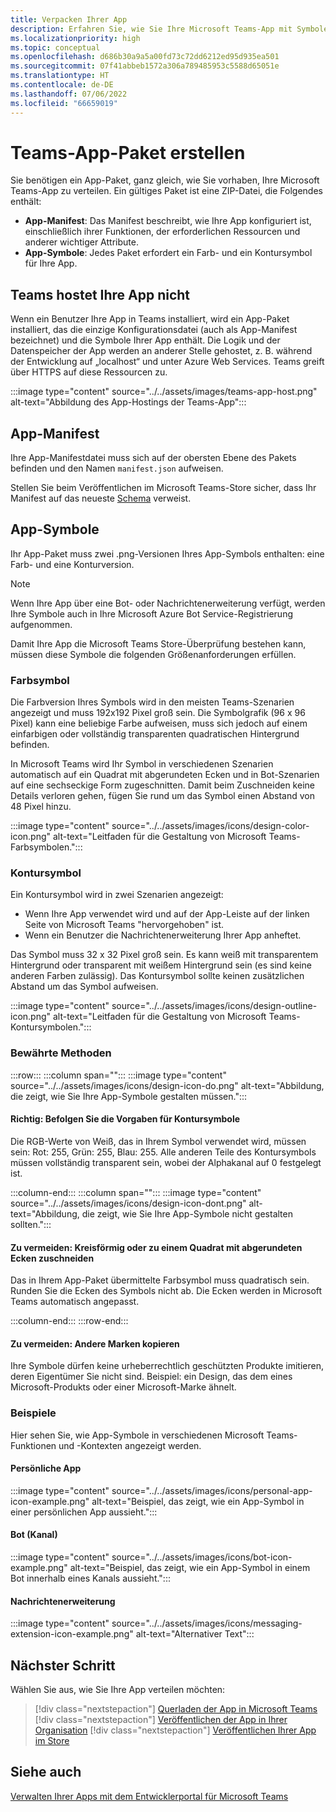```yaml
---
title: Verpacken Ihrer App
description: Erfahren Sie, wie Sie Ihre Microsoft Teams-App mit Symbolen zum Testen, Hochladen und Veröffentlichen im Store verpacken.
ms.localizationpriority: high
ms.topic: conceptual
ms.openlocfilehash: d686b30a9a5a00fd73c72dd6212ed95d935ea501
ms.sourcegitcommit: 07f41abbeb1572a306a789485953c5588d65051e
ms.translationtype: HT
ms.contentlocale: de-DE
ms.lasthandoff: 07/06/2022
ms.locfileid: "66659019"
---
```

# <a name="create-teams-app-package"></a>Teams-App-Paket erstellen

Sie benötigen ein App-Paket, ganz gleich, wie Sie vorhaben, Ihre Microsoft Teams-App zu verteilen. Ein gültiges Paket ist eine ZIP-Datei, die Folgendes enthält:

* **App-Manifest**: Das Manifest beschreibt, wie Ihre App konfiguriert ist, einschließlich ihrer Funktionen, der erforderlichen Ressourcen und anderer wichtiger Attribute.
* **App-Symbole**: Jedes Paket erfordert ein Farb- und ein Kontursymbol für Ihre App.

## <a name="teams-doesnt-host-your-app"></a>Teams hostet Ihre App nicht

Wenn ein Benutzer Ihre App in Teams installiert, wird ein App-Paket installiert, das die einzige Konfigurationsdatei (auch als App-Manifest bezeichnet) und die Symbole Ihrer App enthält. Die Logik und der Datenspeicher der App werden an anderer Stelle gehostet, z. B. während der Entwicklung auf „localhost“ und unter Azure Web Services. Teams greift über HTTPS auf diese Ressourcen zu.

:::image type="content" source="../../assets/images/teams-app-host.png" alt-text="Abbildung des App-Hostings der Teams-App":::

## <a name="app-manifest"></a>App-Manifest

Ihre App-Manifestdatei muss sich auf der obersten Ebene des Pakets befinden und den Namen `manifest.json` aufweisen.

Stellen Sie beim Veröffentlichen im Microsoft Teams-Store sicher, dass Ihr Manifest auf das neueste [Schema](~/resources/schema/manifest-schema.md) verweist.

## <a name="app-icons"></a>App-Symbole

Ihr App-Paket muss zwei .png-Versionen Ihres App-Symbols enthalten: eine Farb- und eine Konturversion.

> [!Note]
> Wenn Ihre App über eine Bot- oder Nachrichtenerweiterung verfügt, werden Ihre Symbole auch in Ihre Microsoft Azure Bot Service-Registrierung aufgenommen.

Damit Ihre App die Microsoft Teams Store-Überprüfung bestehen kann, müssen diese Symbole die folgenden Größenanforderungen erfüllen.

### <a name="color-icon"></a>Farbsymbol

Die Farbversion Ihres Symbols wird in den meisten Teams-Szenarien angezeigt und muss 192x192 Pixel groß sein. Die Symbolgrafik (96 x 96 Pixel) kann eine beliebige Farbe aufweisen, muss sich jedoch auf einem einfarbigen oder vollständig transparenten quadratischen Hintergrund befinden.

In Microsoft Teams wird Ihr Symbol in verschiedenen Szenarien automatisch auf ein Quadrat mit abgerundeten Ecken und in Bot-Szenarien auf eine sechseckige Form zugeschnitten. Damit beim Zuschneiden keine Details verloren gehen, fügen Sie rund um das Symbol einen Abstand von 48 Pixel hinzu.

:::image type="content" source="../../assets/images/icons/design-color-icon.png" alt-text="Leitfaden für die Gestaltung von Microsoft Teams-Farbsymbolen.":::

### <a name="outline-icon"></a>Kontursymbol

Ein Kontursymbol wird in zwei Szenarien angezeigt:

* Wenn Ihre App verwendet wird und auf der App-Leiste auf der linken Seite von Microsoft Teams "hervorgehoben" ist.
* Wenn ein Benutzer die Nachrichtenerweiterung Ihrer App anheftet.

Das Symbol muss 32 x 32 Pixel groß sein. Es kann weiß mit transparentem Hintergrund oder transparent mit weißem Hintergrund sein (es sind keine anderen Farben zulässig). Das Kontursymbol sollte keinen zusätzlichen Abstand um das Symbol aufweisen.

:::image type="content" source="../../assets/images/icons/design-outline-icon.png" alt-text="Leitfaden für die Gestaltung von Microsoft Teams-Kontursymbolen.":::

### <a name="best-practices"></a>Bewährte Methoden

:::row:::
   :::column span="":::
:::image type="content" source="../../assets/images/icons/design-icon-do.png" alt-text="Abbildung, die zeigt, wie Sie Ihre App-Symbole gestalten müssen.":::

#### <a name="do-follow-the-precise-outline-icon-guidelines"></a>Richtig: Befolgen Sie die Vorgaben für Kontursymbole

Die RGB-Werte von Weiß, das in Ihrem Symbol verwendet wird, müssen sein: Rot: 255, Grün: 255, Blau: 255. Alle anderen Teile des Kontursymbols müssen vollständig transparent sein, wobei der Alphakanal auf 0 festgelegt ist.

   :::column-end:::
   :::column span="":::
:::image type="content" source="../../assets/images/icons/design-icon-dont.png" alt-text="Abbildung, die zeigt, wie Sie Ihre App-Symbole nicht gestalten sollten.":::

#### <a name="dont-crop-in-a-circular-or-rounded-square-shape"></a>Zu vermeiden: Kreisförmig oder zu einem Quadrat mit abgerundeten Ecken zuschneiden

Das in Ihrem App-Paket übermittelte Farbsymbol muss quadratisch sein. Runden Sie die Ecken des Symbols nicht ab. Die Ecken werden in Microsoft Teams automatisch angepasst.

   :::column-end:::
:::row-end:::

#### <a name="dont-copy-other-brands"></a>Zu vermeiden: Andere Marken kopieren

Ihre Symbole dürfen keine urheberrechtlich geschützten Produkte imitieren, deren Eigentümer Sie nicht sind. Beispiel: ein Design, das dem eines Microsoft-Produkts oder einer Microsoft-Marke ähnelt.

### <a name="examples"></a>Beispiele

Hier sehen Sie, wie App-Symbole in verschiedenen Microsoft Teams-Funktionen und -Kontexten angezeigt werden.

#### <a name="personal-app"></a>Persönliche App

:::image type="content" source="../../assets/images/icons/personal-app-icon-example.png" alt-text="Beispiel, das zeigt, wie ein App-Symbol in einer persönlichen App aussieht.":::

#### <a name="bot-channel"></a>Bot (Kanal)

:::image type="content" source="../../assets/images/icons/bot-icon-example.png" alt-text="Beispiel, das zeigt, wie ein App-Symbol in einem Bot innerhalb eines Kanals aussieht.":::

#### <a name="message-extension"></a>Nachrichtenerweiterung

:::image type="content" source="../../assets/images/icons/messaging-extension-icon-example.png" alt-text="Alternativer Text":::

## <a name="next-step"></a>Nächster Schritt

Wählen Sie aus, wie Sie Ihre App verteilen möchten:

> [!div class="nextstepaction"]
> [Querladen der App in Microsoft Teams](~/concepts/deploy-and-publish/apps-upload.md)
> [!div class="nextstepaction"]
> [Veröffentlichen der App in Ihrer Organisation](/MicrosoftTeams/tenant-apps-catalog-teams?toc=/microsoftteams/platform/toc.json&bc=/MicrosoftTeams/breadcrumb/toc.json)
> [!div class="nextstepaction"]
> [Veröffentlichen Ihrer App im Store](~/concepts/deploy-and-publish/appsource/publish.md)

## <a name="see-also"></a>Siehe auch

[Verwalten Ihrer Apps mit dem Entwicklerportal für Microsoft Teams](~/concepts/build-and-test/teams-developer-portal.md)
